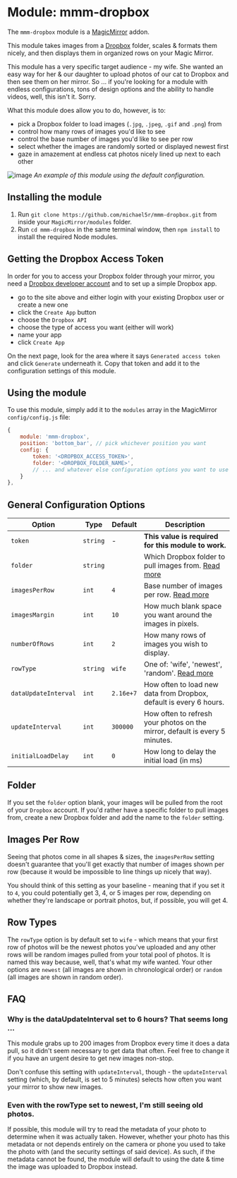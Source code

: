 # Module: mmm-dropbox

The `mmm-dropbox` module is a [MagicMirror](https://github.com/MichMich/MagicMirror) addon.

This module takes images from a [Dropbox](https://www.dropbox.com) folder, scales & formats them nicely, and then displays them in organized rows on your Magic Mirror.

This module has a very specific target audience - my wife. She wanted an easy way for her & our daughter to upload photos of our cat to Dropbox and then see them on her mirror. So ... if you're looking for a module with endless configurations, tons of design options and the ability to handle videos, well, this isn't it. Sorry.

What this module does allow you to do, however, is to:
- pick a Dropbox folder to load images (`.jpg`, `.jpeg`, `.gif` and `.png`) from
- control how many rows of images you'd like to see
- control the base number of images you'd like to see per row
- select whether the images are randomly sorted or displayed newest first
- gaze in amazement at endless cat photos nicely lined up next to each other

![image](https://user-images.githubusercontent.com/3209660/50133914-5437e080-0253-11e9-90dd-681a31c68a71.png)
*An example of this module using the default configuration.*


## Installing the module

1) Run `git clone https://github.com/michael5r/mmm-dropbox.git` from inside your `MagicMirror/modules` folder.
2) Run `cd mmm-dropbox` in the same terminal window, then `npm install` to install the required Node modules.


## Getting the Dropbox Access Token
In order for you to access your Dropbox folder through your mirror, you need a [Dropbox developer account](https://www.dropbox.com/developers) and to set up a simple Dropbox app.

- go to the site above and either login with your existing Dropbox user or create a new one
- click the `Create App` button
- choose the `Dropbox API`
- choose the type of access you want (either will work)
- name your app
- click `Create App`

On the next page, look for the area where it says `Generated access token` and click `Generate` underneath it. Copy that token and add it to the configuration settings of this module.


## Using the module
To use this module, simply add it to the `modules` array in the MagicMirror `config/config.js` file:

```js
{
    module: 'mmm-dropbox',
    position: 'bottom_bar', // pick whichever position you want
    config: {
        token: '<DROPBOX_ACCESS_TOKEN>',
        folder: '<DROPBOX_FOLDER_NAME>',
        // ... and whatever else configuration options you want to use
    }
},
```


## General Configuration Options

Option               | Type      | Default   | Description
---------------------|-----------|-----------|-------------------------------------------------------------
`token`              | `string`  | -         | **This value is required for this module to work.**
`folder`             | `string`  |           | Which Dropbox folder to pull images from. [Read more](#folder)
`imagesPerRow`       | `int`     | `4`       | Base number of images per row. [Read more](#images-per-row)
`imagesMargin`       | `int`     | `10`      | How much blank space you want around the images in pixels.
`numberOfRows`       | `int`     | `2`       | How many rows of images you wish to display.
`rowType`            | `string`  | `wife`    | One of: 'wife', 'newest', 'random'. [Read more](#row-types)
`dataUpdateInterval` | `int`     | `2.16e+7` | How often to load new data from Dropbox, default is every 6 hours.
`updateInterval`     | `int`     | `300000`  | How often to refresh your photos on the mirror, default is every 5 minutes.
`initialLoadDelay`   | `int`     | `0`       | How long to delay the initial load (in ms)


## Folder

If you set the `folder` option blank, your images will be pulled from the root of your `Dropbox` account. If you'd rather have a specific folder to pull images from, create a new Dropbox folder and add the name to the `folder` setting.


## Images Per Row

Seeing that photos come in all shapes & sizes, the `imagesPerRow` setting doesn't guarantee that you'll get exactly that number of images shown per row (because it would be impossible to line things up nicely that way).

You should think of this setting as your baseline - meaning that if you set it to `4`, you could potentially get 3, 4, or 5 images per row, depending on whether they're landscape or portrait photos, but, if possible, you will get 4.


## Row Types

The `rowType` option is by default set to `wife` - which means that your first row of photos will be the newest photos you've uploaded and any other rows will be random images pulled from your total pool of photos. It is named this way because, well, that's what my wife wanted. Your other options are `newest` (all images are shown in chronological order) or `random` (all images are shown in random order).


## FAQ

### Why is the dataUpdateInterval set to 6 hours? That seems long ...

This module grabs up to 200 images from Dropbox every time it does a data pull, so it didn't seem necessary to get data that often. Feel free to change it if you have an urgent desire to get new images non-stop.

Don't confuse this setting with `updateInterval`, though - the `updateInterval` setting (which, by default, is set to 5 minutes) selects how often you want your mirror to show new images.

### Even with the rowType set to newest, I'm still seeing old photos.

If possible, this module will try to read the metadata of your photo to determine when it was actually taken. However, whether your photo has this metadata or not depends entirely on the camera or phone you used to take the photo with (and the security settings of said device). As such, if the metadata cannot be found, the module will default to using the date & time the image was uploaded to Dropbox instead.